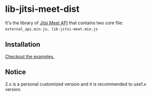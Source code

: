 ﻿# lib-jitsi-meet-dist

It's the library of [Jitsi Meet API](https://github.com/jitsi/lib-jitsi-meet) that contains two core file:  `external_api.min.js`、`lib-jitsi-meet.min.js`

## Installation

[Checkout the examples.](https://github.com/jitsi/lib-jitsi-meet/blob/master/doc/API.md#installation)

## Notice

2.x is a personal customized version and it is recommended to use1.x version.
